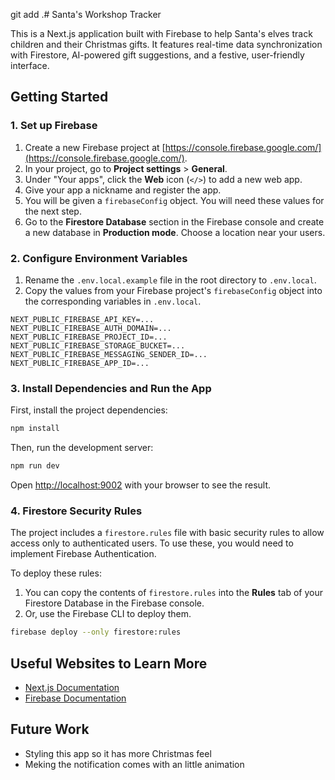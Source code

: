 git add .# Santa's Workshop Tracker

This is a Next.js application built with Firebase to help Santa's elves track children and their Christmas gifts. It features real-time data synchronization with Firestore, AI-powered gift suggestions, and a festive, user-friendly interface.

## Getting Started

### 1. Set up Firebase

1.  Create a new Firebase project at [https://console.firebase.google.com/](https://console.firebase.google.com/).
2.  In your project, go to **Project settings** > **General**.
3.  Under "Your apps", click the **Web** icon (`</>`) to add a new web app.
4.  Give your app a nickname and register the app.
5.  You will be given a `firebaseConfig` object. You will need these values for the next step.
6.  Go to the **Firestore Database** section in the Firebase console and create a new database in **Production mode**. Choose a location near your users.

### 2. Configure Environment Variables

1.  Rename the `.env.local.example` file in the root directory to `.env.local`.
2.  Copy the values from your Firebase project's `firebaseConfig` object into the corresponding variables in `.env.local`.

```
NEXT_PUBLIC_FIREBASE_API_KEY=...
NEXT_PUBLIC_FIREBASE_AUTH_DOMAIN=...
NEXT_PUBLIC_FIREBASE_PROJECT_ID=...
NEXT_PUBLIC_FIREBASE_STORAGE_BUCKET=...
NEXT_PUBLIC_FIREBASE_MESSAGING_SENDER_ID=...
NEXT_PUBLIC_FIREBASE_APP_ID=...
```

### 3. Install Dependencies and Run the App

First, install the project dependencies:

```bash
npm install
```

Then, run the development server:

```bash
npm run dev
```

Open [http://localhost:9002](http://localhost:9002) with your browser to see the result.

### 4. Firestore Security Rules

The project includes a `firestore.rules` file with basic security rules to allow access only to authenticated users. To use these, you would need to implement Firebase Authentication.

To deploy these rules:
1. You can copy the contents of `firestore.rules` into the **Rules** tab of your Firestore Database in the Firebase console.
2. Or, use the Firebase CLI to deploy them.

```bash
firebase deploy --only firestore:rules
```

## Useful Websites to Learn More

- [Next.js Documentation](https://nextjs.org/docs)
- [Firebase Documentation](https://firebase.google.com/docs)

## Future Work

- Styling this app so it has more Christmas feel
- Meking the notification comes with an little animation